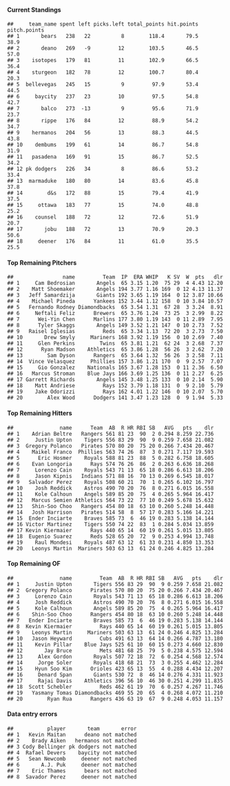 #### Current Standings

    ##     team_name spent left picks.left total_points hit.points pitch.points
    ## 1       bears   238   22          8        118.4       79.5         38.9
    ## 2       deano   269   -9         12        103.5       46.5         57.0
    ## 3    isotopes   179   81         11        102.9       66.5         36.4
    ## 4    sturgeon   182   78         12        100.7       80.4         20.3
    ## 5  bellevegas   245   15          9         97.9       53.4         44.5
    ## 6     baycity   237   23         10         97.5       54.8         42.7
    ## 7       balco   273  -13          9         95.6       71.9         23.7
    ## 8       rippe   176   84         12         88.9       54.2         34.7
    ## 9    hermanos   204   56         13         88.3       44.5         43.8
    ## 10    dembums   199   61         14         86.7       54.8         31.9
    ## 11   pasadena   169   91         15         86.7       52.5         34.2
    ## 12 pk dodgers   226   34          8         86.6       53.2         33.4
    ## 13  marmaduke   180   80         14         83.6       45.8         37.8
    ## 14        d&s   172   88         15         79.4       41.9         37.5
    ## 15     ottawa   183   77         15         74.0       48.8         25.2
    ## 16    counsel   188   72         12         72.6       51.9         20.7
    ## 17       jobu   188   72         13         70.9       20.3         50.6
    ## 18     deener   176   84         11         61.0       35.5         25.5

#### Top Remaining Pitchers

    ##                name         Team  IP  ERA WHIP   K SV  W  pts   dlr
    ## 1     Cam Bedrosian       Angels  65 3.15 1.20  75 29  4 4.43 12.20
    ## 2    Matt Shoemaker       Angels 194 3.77 1.16 169  0 12 4.13 11.37
    ## 3   Jeff Samardzija       Giants 192 3.65 1.19 164  0 12 3.87 10.66
    ## 4    Michael Pineda      Yankees 152 3.44 1.12 158  0 10 3.84 10.57
    ## 5   Fernando Rodney Diamondbacks  65 3.54 1.31  67 28  3 3.24  8.91
    ## 6     Neftali Feliz      Brewers  65 3.76 1.24  73 25  3 2.99  8.22
    ## 7      Wei-Yin Chen      Marlins 177 3.80 1.19 143  0 11 2.89  7.95
    ## 8      Tyler Skaggs       Angels 149 3.52 1.21 147  0 10 2.73  7.52
    ## 9   Raisel Iglesias         Reds  65 3.34 1.13  72 20  3 2.73  7.50
    ## 10       Drew Smyly     Mariners 168 3.92 1.19 156  0 10 2.69  7.40
    ## 11     Glen Perkins        Twins  65 3.81 1.21  62 24  3 2.68  7.37
    ## 12      Ryan Madson    Athletics  65 3.86 1.28  56 26  3 2.62  7.20
    ## 13        Sam Dyson      Rangers  65 3.64 1.32  56 26  3 2.58  7.11
    ## 14  Vince Velasquez     Phillies 157 3.86 1.21 170  0  9 2.57  7.07
    ## 15     Gio Gonzalez    Nationals 165 3.67 1.28 153  0 11 2.36  6.50
    ## 16   Marcus Stroman    Blue Jays 166 3.69 1.25 136  0 11 2.27  6.25
    ## 17 Garrett Richards       Angels 145 3.48 1.25 133  0 10 2.14  5.90
    ## 18    Matt Andriese         Rays 152 3.79 1.18 131  0  9 2.10  5.79
    ## 19    Jake Odorizzi         Rays 162 4.01 1.22 146  0 10 2.07  5.70
    ## 20        Alex Wood      Dodgers 141 3.47 1.23 128  0  9 1.94  5.33

#### Top Remaining Hitters

    ##               name      Team  AB  R HR RBI SB   AVG   pts    dlr
    ## 1    Adrian Beltre   Rangers 561 81 23  90  2 0.294 8.259 22.736
    ## 2     Justin Upton    Tigers 556 83 29  90  9 0.259 7.658 21.082
    ## 3  Gregory Polanco   Pirates 570 80 20  75 20 0.266 7.434 20.467
    ## 4    Maikel Franco  Phillies 563 74 26  87  3 0.271 7.117 19.593
    ## 5      Eric Hosmer    Royals 588 81 23  88  5 0.282 6.758 18.605
    ## 6    Evan Longoria      Rays 574 76 26  86  2 0.263 6.636 18.268
    ## 7     Lorenzo Cain    Royals 543 71 13  65 18 0.286 6.613 18.206
    ## 8     Jason Kipnis   Indians 571 88 16  70 13 0.269 6.545 18.017
    ## 9   Salvador Perez    Royals 508 60 21  70  1 0.265 6.102 16.797
    ## 10    Josh Reddick    Astros 490 70 20  76  8 0.271 6.015 16.558
    ## 11    Kole Calhoun    Angels 589 85 20  75  4 0.265 5.964 16.417
    ## 12   Marcus Semien Athletics 564 73 22  77 10 0.249 5.678 15.632
    ## 13   Shin-Soo Choo   Rangers 454 80 18  63 10 0.260 5.248 14.448
    ## 14   Josh Harrison   Pirates 514 58  8  57 17 0.283 5.166 14.221
    ## 15  Ender Inciarte    Braves 585 73  6  46 19 0.283 5.138 14.144
    ## 16 Victor Martinez    Tigers 550 74 22  83  1 0.284 5.034 13.859
    ## 17 Kevin Kiermaier      Rays 440 65 14  60 19 0.261 5.015 13.805
    ## 18  Eugenio Suarez      Reds 528 65 20  72  9 0.253 4.994 13.748
    ## 19    Raul Mondesi    Royals 487 63 12  61 33 0.231 4.850 13.353
    ## 20   Leonys Martin  Mariners 503 63 13  61 24 0.246 4.825 13.284

#### Top Remaining OF

    ##               name         Team  AB  R HR RBI SB   AVG   pts    dlr
    ## 1     Justin Upton       Tigers 556 83 29  90  9 0.259 7.658 21.082
    ## 2  Gregory Polanco      Pirates 570 80 20  75 20 0.266 7.434 20.467
    ## 3     Lorenzo Cain       Royals 543 71 13  65 18 0.286 6.613 18.206
    ## 4     Josh Reddick       Astros 490 70 20  76  8 0.271 6.015 16.558
    ## 5     Kole Calhoun       Angels 589 85 20  75  4 0.265 5.964 16.417
    ## 6    Shin-Soo Choo      Rangers 454 80 18  63 10 0.260 5.248 14.448
    ## 7   Ender Inciarte       Braves 585 73  6  46 19 0.283 5.138 14.144
    ## 8  Kevin Kiermaier         Rays 440 65 14  60 19 0.261 5.015 13.805
    ## 9    Leonys Martin     Mariners 503 63 13  61 24 0.246 4.825 13.284
    ## 10   Jason Heyward         Cubs 491 63 13  64 14 0.266 4.787 13.180
    ## 11    Kevin Pillar    Blue Jays 525 61 10  60 15 0.273 4.660 12.830
    ## 12       Jay Bruce         Mets 481 68 25  79  5 0.238 4.575 12.594
    ## 13     Alex Gordon       Royals 507 72 18  72  6 0.254 4.568 12.574
    ## 14     Jorge Soler       Royals 418 68 21  73  3 0.255 4.462 12.284
    ## 15    Hyun Soo Kim      Orioles 423 65 13  55  4 0.288 4.434 12.207
    ## 16     Denard Span       Giants 530 72  8  46 14 0.276 4.331 11.923
    ## 17     Rajai Davis    Athletics 396 56 10  46 30 0.251 4.299 11.835
    ## 18  Scott Schebler         Reds 462 61 19  70  6 0.257 4.267 11.746
    ## 19   Yasmany Tomas Diamondbacks 469 55 20  65  4 0.268 4.072 11.210
    ## 20        Ryan Rua      Rangers 436 63 19  67  9 0.248 4.053 11.157

#### Data entry errors

    ##           player       team       error
    ## 1   Kevin Maitan      deano not matched
    ## 2    Brady Aiken   hermanos not matched
    ## 3 Cody Bellinger pk dodgers not matched
    ## 4  Rafael Devers    baycity not matched
    ## 5   Sean Newcomb     deener not matched
    ## 6       A.J. Puk     deener not matched
    ## 7    Eric Thames      bears not matched
    ## 8  Savador Perez     deener not matched
